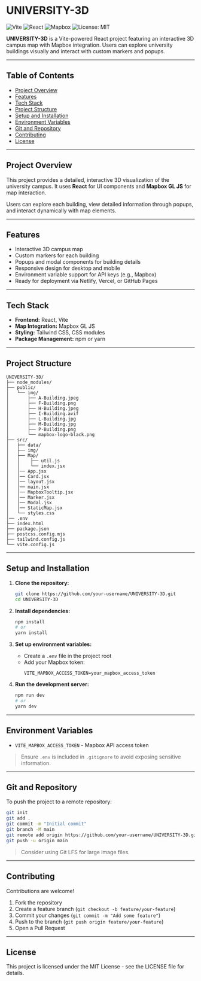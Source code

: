 # UNIVERSITY-3D

![Vite](https://img.shields.io/badge/Vite-FF2D20?style=flat&logo=vite&logoColor=white)
![React](https://img.shields.io/badge/React-61DAFB?style=flat&logo=react&logoColor=white)
![Mapbox](https://img.shields.io/badge/Mapbox-000000?style=flat&logo=mapbox&logoColor=white)
![License: MIT](https://img.shields.io/badge/License-MIT-yellow.svg)

**UNIVERSITY-3D** is a Vite-powered React project featuring an interactive 3D campus map with Mapbox integration. Users can explore university buildings visually and interact with custom markers and popups.

---

## Table of Contents

- [Project Overview](#project-overview)
- [Features](#features)
- [Tech Stack](#tech-stack)
- [Project Structure](#project-structure)
- [Setup and Installation](#setup-and-installation)
- [Environment Variables](#environment-variables)
- [Git and Repository](#git-and-repository)
- [Contributing](#contributing)
- [License](#license)

---

## Project Overview

This project provides a detailed, interactive 3D visualization of the university campus. It uses **React** for UI components and **Mapbox GL JS** for map interaction.

Users can explore each building, view detailed information through popups, and interact dynamically with map elements.

---

## Features

- Interactive 3D campus map
- Custom markers for each building
- Popups and modal components for building details
- Responsive design for desktop and mobile
- Environment variable support for API keys (e.g., Mapbox)
- Ready for deployment via Netlify, Vercel, or GitHub Pages

---

## Tech Stack

- **Frontend:** React, Vite
- **Map Integration:** Mapbox GL JS
- **Styling:** Tailwind CSS, CSS modules
- **Package Management:** npm or yarn

---

## Project Structure

```
UNIVERSITY-3D/
├── node_modules/
├── public/
│   └── img/
│       ├── A-Building.jpeg
│       ├── F-Building.png
│       ├── H-Building.jpeg
│       ├── I-Building.avif
│       ├── L-Building.jpg
│       ├── M-Building.jpg
│       ├── P-Building.png
│       └── mapbox-logo-black.png
├── src/
│   ├── data/
│   ├── img/
│   ├── Map/
│   │    ├── util.js
│   │    └── index.jsx
│   │── App.jsx
│   │── Card.jsx
│   │── layout.jsx
│   │── main.jsx
│   │── MapboxTooltip.jsx
│   │── Marker.jsx
│   │── Modal.jsx
│   │── StaticMap.jsx
│   └── styles.css
│── .env
├── index.html
├── package.json
├── postcss.config.mjs
├── tailwind.config.js
└── vite.config.js
```

---

## Setup and Installation

1. **Clone the repository:**
   ```bash
   git clone https://github.com/your-username/UNIVERSITY-3D.git
   cd UNIVERSITY-3D
   ```

2. **Install dependencies:**
   ```bash
   npm install
   # or
   yarn install
   ```

3. **Set up environment variables:**
   - Create a `.env` file in the project root
   - Add your Mapbox token:
     ```
     VITE_MAPBOX_ACCESS_TOKEN=your_mapbox_access_token
     ```

4. **Run the development server:**
   ```bash
   npm run dev
   # or
   yarn dev
   ```

---

## Environment Variables

- `VITE_MAPBOX_ACCESS_TOKEN` - Mapbox API access token

> Ensure `.env` is included in `.gitignore` to avoid exposing sensitive information.

---

## Git and Repository

To push the project to a remote repository:

```bash
git init
git add .
git commit -m "Initial commit"
git branch -M main
git remote add origin https://github.com/your-username/UNIVERSITY-3D.git
git push -u origin main
```

> Consider using Git LFS for large image files.

---

## Contributing

Contributions are welcome!

1. Fork the repository
2. Create a feature branch (`git checkout -b feature/your-feature`)
3. Commit your changes (`git commit -m "Add some feature"`)
4. Push to the branch (`git push origin feature/your-feature`)
5. Open a Pull Request

---

## License

This project is licensed under the MIT License - see the LICENSE file for details.
